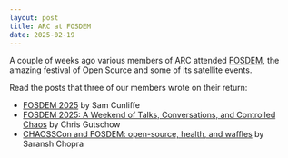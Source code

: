 ```yaml
---
layout: post
title: ARC at FOSDEM
date: 2025-02-19
---
```


A couple of weeks ago various members of ARC attended [FOSDEM](https://fosdem.org/2025/), the amazing festival of Open Source and some of its satellite events.

Read the posts that three of our members wrote on their return:

- [FOSDEM 2025](https://blogs.ucl.ac.uk/research-software-development/fosdem-2025/) by Sam Cunliffe
- [FOSDEM 2025: A Weekend of Talks, Conversations, and Controlled Chaos](https://blogs.ucl.ac.uk/research-software-development/fosdem25-wrap-up/) by Chris Gutschow
- [CHAOSSCon and FOSDEM: open-source, health, and waffles](https://blogs.ucl.ac.uk/research-software-development/chaosscon-and-fosdem-open-source-health-and-waffles/) by Saransh Chopra
